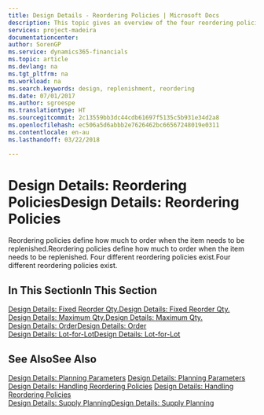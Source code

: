 ```yaml
---
title: Design Details - Reordering Policies | Microsoft Docs
description: This topic gives an overview of the four reordering policies that are available for replenishment.
services: project-madeira
documentationcenter: 
author: SorenGP
ms.service: dynamics365-financials
ms.topic: article
ms.devlang: na
ms.tgt_pltfrm: na
ms.workload: na
ms.search.keywords: design, replenishment, reordering
ms.date: 07/01/2017
ms.author: sgroespe
ms.translationtype: HT
ms.sourcegitcommit: 2c13559bb3dc44cdb61697f5135c5b931e34d2a8
ms.openlocfilehash: ec506a5d6abbb2e7626462bc66567248019e0311
ms.contentlocale: en-au
ms.lasthandoff: 03/22/2018

---
```

# <a name="design-details-reordering-policies"></a><span data-ttu-id="4453d-103">Design Details: Reordering Policies</span><span class="sxs-lookup"><span data-stu-id="4453d-103">Design Details: Reordering Policies</span></span>
<span data-ttu-id="4453d-104">Reordering policies define how much to order when the item needs to be replenished.</span><span class="sxs-lookup"><span data-stu-id="4453d-104">Reordering policies define how much to order when the item needs to be replenished.</span></span> <span data-ttu-id="4453d-105">Four different reordering policies exist.</span><span class="sxs-lookup"><span data-stu-id="4453d-105">Four different reordering policies exist.</span></span>  

## <a name="in-this-section"></a><span data-ttu-id="4453d-106">In This Section</span><span class="sxs-lookup"><span data-stu-id="4453d-106">In This Section</span></span>  
[<span data-ttu-id="4453d-107">Design Details: Fixed Reorder Qty.</span><span class="sxs-lookup"><span data-stu-id="4453d-107">Design Details: Fixed Reorder Qty.</span></span>](design-details-fixed-reorder-qty.md)  
[<span data-ttu-id="4453d-108">Design Details: Maximum Qty.</span><span class="sxs-lookup"><span data-stu-id="4453d-108">Design Details: Maximum Qty.</span></span>](design-details-maximum-qty.md)  
[<span data-ttu-id="4453d-109">Design Details: Order</span><span class="sxs-lookup"><span data-stu-id="4453d-109">Design Details: Order</span></span>](design-details-order.md)  
[<span data-ttu-id="4453d-110">Design Details: Lot-for-Lot</span><span class="sxs-lookup"><span data-stu-id="4453d-110">Design Details: Lot-for-Lot</span></span>](design-details-lot-for-lot.md)  

## <a name="see-also"></a><span data-ttu-id="4453d-111">See Also</span><span class="sxs-lookup"><span data-stu-id="4453d-111">See Also</span></span>  
<span data-ttu-id="4453d-112">[Design Details: Planning Parameters](design-details-planning-parameters.md) </span><span class="sxs-lookup"><span data-stu-id="4453d-112">[Design Details: Planning Parameters](design-details-planning-parameters.md) </span></span>  
<span data-ttu-id="4453d-113">[Design Details: Handling Reordering Policies](design-details-handling-reordering-policies.md) </span><span class="sxs-lookup"><span data-stu-id="4453d-113">[Design Details: Handling Reordering Policies](design-details-handling-reordering-policies.md) </span></span>  
[<span data-ttu-id="4453d-114">Design Details: Supply Planning</span><span class="sxs-lookup"><span data-stu-id="4453d-114">Design Details: Supply Planning</span></span>](design-details-supply-planning.md)

